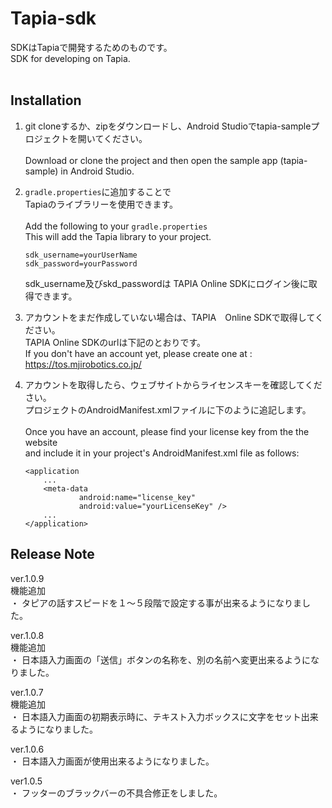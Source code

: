# Tapia-sdk

SDKはTapiaで開発するためのものです。<br />
SDK for developing on Tapia. <br /><br />

## Installation

1.  git cloneするか、zipをダウンロードし、Android Studioでtapia-sampleプロジェクトを開いてください。<br /><br />
    Download or clone the project and then open the sample app (tapia-sample) in Android Studio. 

2.  `gradle.properties`に追加することで<br />
    Tapiaのライブラリーを使用できます。<br /><br />
    Add the following to your `gradle.properties`<br />
    This will add the Tapia library to your project. 

    ```
    sdk_username=yourUserName
    sdk_password=yourPassword
    ````
    sdk_username及びskd_passwordは TAPIA Online SDKにログイン後に取得できます。<br/>
    

3.  アカウントをまだ作成していない場合は、TAPIA　Online SDKで取得してください。<br/>
    TAPIA Online SDKのurlは下記のとおりです。<br />
    If you don't have an account yet, please create one at :<br />
    https://tos.mjirobotics.co.jp/
    
4.  アカウントを取得したら、ウェブサイトからライセンスキーを確認してください。<br />
    プロジェクトのAndroidManifest.xmlファイルに下のように追記します。<br /> <br />
    Once you have an account, please find your license key from the the website<br />
    and include it in your project's AndroidManifest.xml file as follows:

    ```
    <application
        ...
        <meta-data
                android:name="license_key"
                android:value="yourLicenseKey" />
        ...
    </application>

    ````

## Release Note


ver.1.0.9<br />
機能追加<br />
・ タピアの話すスピードを１～５段階で設定する事が出来るようになりました。

ver.1.0.8<br />
機能追加<br />
・ 日本語入力画面の「送信」ボタンの名称を、別の名前へ変更出来るようになりました。

ver.1.0.7<br />
機能追加<br />
・ 日本語入力画面の初期表示時に、テキスト入力ボックスに文字をセット出来るようになりました。

ver.1.0.6<br />
・ 日本語入力画面が使用出来るようになりました。

ver1.0.5<br />
・ フッターのブラックバーの不具合修正をしました。